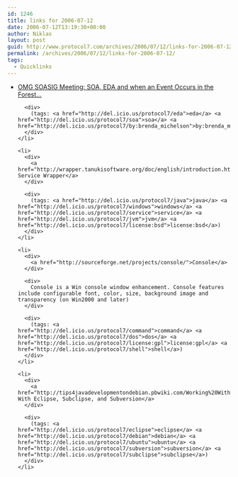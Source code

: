 ```yaml
---
id: 1246
title: links for 2006-07-12
date: 2006-07-12T13:19:30+00:00
author: Niklas
layout: post
guid: http://www.protocol7.com/archives/2006/07/12/links-for-2006-07-12/
permalink: /archives/2006/07/12/links-for-2006-07-12/
tags:
  - Quicklinks
---
```

<div class='microid-bc953eb5e18567fb49ece82dded0bf4adfe70cd3'>
  <ul>
    <li>
      <div>
        <a href="http://elementallinks.typepad.com/bmichelson/2006/07/omg_soasig_meet.html">OMG SOASIG Meeting: SOA, EDA and when an Event Occurs in the Forest&#8230;</a>
      </div>
      
      <div>
        (tags: <a href="http://del.icio.us/protocol7/eda">eda</a> <a href="http://del.icio.us/protocol7/soa">soa</a> <a href="http://del.icio.us/protocol7/by:brenda_michelson">by:brenda_michelson</a>)
      </div>
    </li>
    
    <li>
      <div>
        <a href="http://wrapper.tanukisoftware.org/doc/english/introduction.html">Java Service Wrapper</a>
      </div>
      
      <div>
        (tags: <a href="http://del.icio.us/protocol7/java">java</a> <a href="http://del.icio.us/protocol7/windows">windows</a> <a href="http://del.icio.us/protocol7/service">service</a> <a href="http://del.icio.us/protocol7/jvm">jvm</a> <a href="http://del.icio.us/protocol7/license:bsd">license:bsd</a>)
      </div>
    </li>
    
    <li>
      <div>
        <a href="http://sourceforge.net/projects/console/">Console</a>
      </div>
      
      <div>
        Console is a Win console window enhancement. Console features include configurable font, color, size, background image and transparency (on Win2000 and later)
      </div>
      
      <div>
        (tags: <a href="http://del.icio.us/protocol7/command">command</a> <a href="http://del.icio.us/protocol7/dos">dos</a> <a href="http://del.icio.us/protocol7/license:gpl">license:gpl</a> <a href="http://del.icio.us/protocol7/shell">shell</a>)
      </div>
    </li>
    
    <li>
      <div>
        <a href="http://tips4javadevelopmentondebian.pbwiki.com/Working%20With%20Eclipse,%20Subclipse,%20and%20Subversion">Working With Eclipse, Subclipse, and Subversion</a>
      </div>
      
      <div>
        (tags: <a href="http://del.icio.us/protocol7/eclipse">eclipse</a> <a href="http://del.icio.us/protocol7/debian">debian</a> <a href="http://del.icio.us/protocol7/ubuntu">ubuntu</a> <a href="http://del.icio.us/protocol7/subversion">subversion</a> <a href="http://del.icio.us/protocol7/subclipse">subclipse</a>)
      </div>
    </li>
  </ul>
</div>